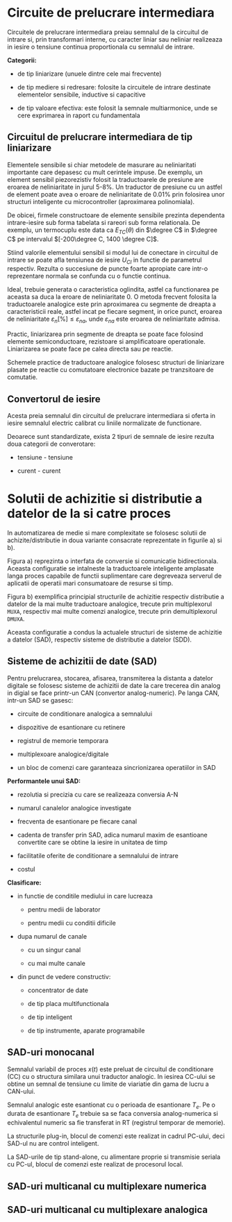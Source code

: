 # Circuite de prelucrare intermediara

Circuitele de prelucrare intermediara preiau semnalul de la circuitul de intrare si, prin transformari interne, cu caracter liniar sau neliniar realizeaza in iesire o tensiune continua proportionala cu semnalul de intrare. 

**Categorii:**

- de tip liniarizare (unuele dintre cele mai frecvente)

- de tip mediere si redresare: folosite la circuitele de intrare destinate elementelor sensibile, inductive si capacitive

- de tip valoare efectiva: este folosit la semnale multiarmonice, unde se cere exprimarea in raport cu fundamentala

## Circuitul de prelucrare intermediara de tip liniarizare

Elementele sensibile si chiar metodele de masurare au neliniaritati importante care depasesc cu mult cerintele impuse. De exemplu, un element sensibil piezorezistiv folosit la traductoarele de presiune are eroarea de neliniaritate in jurul 5-8%. Un traductor de presiune cu un astfel de element poate avea o eroare de neliniaritate de 0.01%  prin folosirea unor structuri inteligente cu microcontroller (aproximarea polinomiala).

De obicei, firmele constructoare de elemente sensibile prezinta dependenta intrare-iesire sub forma tabelata si rareori sub forma relationala. De exemplu, un termocuplu este data ca $E_{TC}(\theta)$ din $\degree C$ in $\degree C$ pe intervalul $[-200\degree C, 1400 \degree C]$.

Stiind valorile elementului sensibil si modul lui de conectare in circuitul de intrare se poate afla tensiunea de iesire $U_{CI}$ in functie de parametrul respectiv. Rezulta o succesiune de puncte foarte apropiate care intr-o reprezentare normala se confunda cu o functie continua.

Ideal, trebuie generata o caracteristica oglindita, astfel ca functionarea pe aceasta sa duca la eroare de neliniaritate 0. O metoda frecvent folosita la traductoarele analogice este prin aproximarea cu segmente de dreapta a caracteristicii reale, astfel incat pe fiecare segment, in orice punct, eroarea de neliniaritate $\varepsilon_n[\%] \le \varepsilon_{na}$, unde $\varepsilon_{na}$ este eroarea de neliniaritate admisa.

Practic, liniarizarea prin segmente de dreapta se poate face folosind elemente semiconductoare, rezistoare si amplificatoare operationale. Liniarizarea se poate face pe calea directa sau pe reactie. 

Schemele practice de traductoare analogice folosesc structuri de liniarizare plasate pe reactie cu comutatoare electronice bazate pe tranzsitoare de comutatie.

## Convertorul de iesire

Acesta preia semnalul din circuitul de prelucrare intermediara si oferta in iesire semnalul electric calibrat cu liniile normalizate de functionare. 

Deoarece sunt standardizate, exista 2 tipuri de semnale de iesire rezulta doua categorii de converotare:

- tensiune - tensiune

- curent - curent

# Solutii de achizitie si distributie a datelor de la si catre proces

In automatizarea de medie si mare complexitate se folosesc solutii de achizite/distributie in doua variante consacrate reprezentate in figurile a) si b).

Figura a) reprezinta o interfata de conversie si comunicatie bidirectionala. Aceasta configuratie se intalneste la traductoarele inteligente amplasate langa proces capabile de functii suplimentare care degreveaza serverul de aplicatii de operatii mari consumatoare de resurse si timp. 

Figura b) exemplifica principial structurile de achizitie respectiv distributie a datelor de la mai multe traductoare analogice, trecute prin multiplexorul `MUXA`, respectiv mai multe comenzi analogice, trecute prin demultiplexorul `DMUXA`. 

Aceasta configuratie a condus la actualele structuri de sisteme de achizitie a datelor (SAD), respectiv sisteme de distributie a datelor (SDD).

## Sisteme de achizitii de date (SAD)

Pentru prelucrarea, stocarea, afisarea, transmiterea la distanta a datelor digitale se folosesc sisteme de achizitii de date la care trecerea din analog in digial se face printr-un CAN (convertor analog-numeric). Pe langa CAN, intr-un SAD se gasesc:

- circuite de conditionare analogica a semnalului

- dispozitive de esantionare cu retinere

- registrul de memorie temporara

- multiplexoare analogice/digitale

- un bloc de comenzi care garanteaza sincrionizarea operatiilor in SAD 

**Performantele unui SAD:**

- rezolutia si precizia cu care se realizeaza conversia A-N

- numarul canalelor analogice investigate

- frecventa de esantionare pe fiecare canal

- cadenta de transfer prin SAD, adica numarul maxim de esantioane convertite care se obtine la iesire in unitatea de timp

- facilitatile oferite de conditionare a semnalului de intrare

- costul

**Clasificare:**

- in functie de conditile mediului in care lucreaza
  
  - pentru medii de laborator
  
  - pentru medii cu conditii dificile

- dupa numarul de canale
  
  - cu un singur canal
  
  - cu mai multe canale

- din punct de vedere constructiv:
  
  - concentrator de date
  
  - de tip placa multifunctionala 
  
  - de tip inteligent
  
  - de tip instrumente, aparate programabile

## SAD-uri monocanal

Semnalul variabil de proces $x(t)$ este preluat de circuitul de conditionare (CC) cu o structura similara unui traductor analogic. In iesirea CC-ului se obtine un semnal de tensiune cu limite de viariatie din gama de lucru a CAN-ului.

Semnalul analogic este esantionat cu o perioada de esantionare $T_e$. Pe o durata de esantionare $T_e$ trebuie sa se faca conversia analog-numerica si echivalentul numeric sa fie transferat in RT (registrul temporar de memorie).

La structurile plug-in, blocul de comenzi este realizat in cadrul PC-ului, deci SAD-ul nu are control inteligent.

La SAD-urile de tip stand-alone, cu alimentare proprie si transmisie seriala cu PC-ul, blocul de comenzi este realizat de procesorul local.

## SAD-uri multicanal cu multiplexare numerica

## SAD-uri multicanal cu multiplexare analogica



